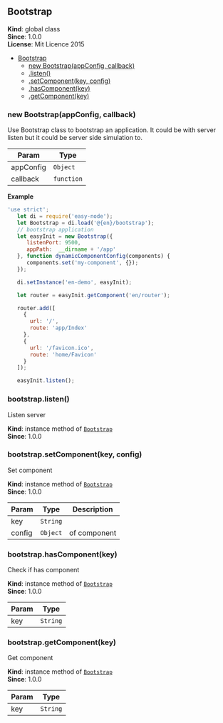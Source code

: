 <a name="Bootstrap"></a>
## Bootstrap
**Kind**: global class  
**Since**: 1.0.0  
**License**: Mit Licence 2015  

* [Bootstrap](#Bootstrap)
  * [new Bootstrap(appConfig, callback)](#new_Bootstrap_new)
  * [.listen()](#Bootstrap+listen)
  * [.setComponent(key, config)](#Bootstrap+setComponent)
  * [.hasComponent(key)](#Bootstrap+hasComponent)
  * [.getComponent(key)](#Bootstrap+getComponent)

<a name="new_Bootstrap_new"></a>
### new Bootstrap(appConfig, callback)
Use Bootstrap class to bootstrap an application.
It could be with server listen but it could be server side simulation to.


| Param | Type |
| --- | --- |
| appConfig | <code>Object</code> | 
| callback | <code>function</code> | 

**Example**  
```js
'use strict';
   let di = require('easy-node');
   let Bootstrap = di.load('@{en}/bootstrap');
   // bootstrap application
   let easyInit = new Bootstrap({
      listenPort: 9500,
      appPath:  __dirname + '/app'
   }, function dynamicComponentConfig(components) {
      components.set('my-component', {});
   });

   di.setInstance('en-demo', easyInit);

   let router = easyInit.getComponent('en/router');

   router.add([
     {
       url: '/',
       route: 'app/Index'
     },
     {
       url: '/favicon.ico',
       route: 'home/Favicon'
     }
   ]);

   easyInit.listen();
```
<a name="Bootstrap+listen"></a>
### bootstrap.listen()
Listen server

**Kind**: instance method of <code>[Bootstrap](#Bootstrap)</code>  
**Since**: 1.0.0  
<a name="Bootstrap+setComponent"></a>
### bootstrap.setComponent(key, config)
Set component

**Kind**: instance method of <code>[Bootstrap](#Bootstrap)</code>  
**Since**: 1.0.0  

| Param | Type | Description |
| --- | --- | --- |
| key | <code>String</code> |  |
| config | <code>Object</code> | of component |

<a name="Bootstrap+hasComponent"></a>
### bootstrap.hasComponent(key)
Check if has component

**Kind**: instance method of <code>[Bootstrap](#Bootstrap)</code>  
**Since**: 1.0.0  

| Param | Type |
| --- | --- |
| key | <code>String</code> | 

<a name="Bootstrap+getComponent"></a>
### bootstrap.getComponent(key)
Get component

**Kind**: instance method of <code>[Bootstrap](#Bootstrap)</code>  
**Since**: 1.0.0  

| Param | Type |
| --- | --- |
| key | <code>String</code> | 

